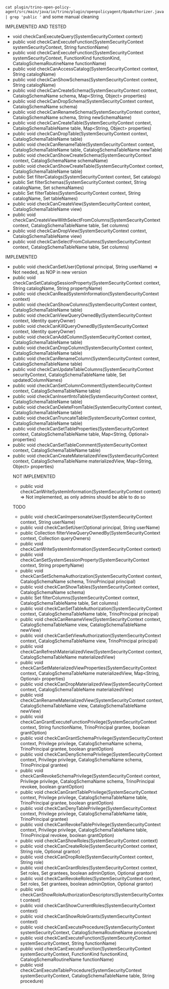 `cat plugin/trino-open-policy-agent/src/main/java/io/trino/plugin/openpolicyagent/OpaAuthorizer.java | grep 'public '` and some manual cleaning

IMPLEMENTED AND TESTED

* void checkCanExecuteQuery(SystemSecurityContext context)
* public void checkCanExecuteFunction(SystemSecurityContext systemSecurityContext, String functionName)
* public void checkCanExecuteFunction(SystemSecurityContext systemSecurityContext, FunctionKind functionKind, CatalogSchemaRoutineName functionName)
* public void checkCanAccessCatalog(SystemSecurityContext context, String catalogName)
* public void checkCanShowSchemas(SystemSecurityContext context, String catalogName)
* public void checkCanCreateSchema(SystemSecurityContext context, CatalogSchemaName schema, Map<String, Object> properties)
* public void checkCanDropSchema(SystemSecurityContext context, CatalogSchemaName schema)
* public void checkCanRenameSchema(SystemSecurityContext context, CatalogSchemaName schema, String newSchemaName)
* public void checkCanCreateTable(SystemSecurityContext context, CatalogSchemaTableName table, Map<String, Object> properties)
* public void checkCanDropTable(SystemSecurityContext context, CatalogSchemaTableName table)
* public void checkCanRenameTable(SystemSecurityContext context, CatalogSchemaTableName table, CatalogSchemaTableName newTable)
* public void checkCanShowCreateSchema(SystemSecurityContext context, CatalogSchemaName schemaName)
* public void checkCanShowCreateTable(SystemSecurityContext context, CatalogSchemaTableName table)
* public Set<String> filterCatalogs(SystemSecurityContext context, Set<String> catalogs)
* public Set<String> filterSchemas(SystemSecurityContext context, String catalogName, Set<String> schemaNames)
* public Set<SchemaTableName> filterTables(SystemSecurityContext context, String catalogName, Set<SchemaTableName> tableNames)
* public void checkCanCreateView(SystemSecurityContext context, CatalogSchemaTableName view)
* public void checkCanCreateViewWithSelectFromColumns(SystemSecurityContext context, CatalogSchemaTableName table, Set<String> columns)
* public void checkCanDropView(SystemSecurityContext context, CatalogSchemaTableName view)
* public void checkCanSelectFromColumns(SystemSecurityContext context, CatalogSchemaTableName table, Set<String> columns)

IMPLEMENTED

* public void checkCanSetUser(Optional<Principal> principal, String userName) => Not needed, as NOP in new version
* public void checkCanSetCatalogSessionProperty(SystemSecurityContext context, String catalogName, String propertyName)
* public void checkCanReadSystemInformation(SystemSecurityContext context)
* public void checkCanShowColumns(SystemSecurityContext context, CatalogSchemaTableName table)
* public void checkCanViewQueryOwnedBy(SystemSecurityContext context, Identity queryOwner)
* public void checkCanKillQueryOwnedBy(SystemSecurityContext context, Identity queryOwner)
* public void checkCanAddColumn(SystemSecurityContext context, CatalogSchemaTableName table)
* public void checkCanDropColumn(SystemSecurityContext context, CatalogSchemaTableName table)
* public void checkCanRenameColumn(SystemSecurityContext context, CatalogSchemaTableName table)
* public void checkCanUpdateTableColumns(SystemSecurityContext securityContext, CatalogSchemaTableName table, Set<String> updatedColumnNames)
* public void checkCanSetColumnComment(SystemSecurityContext context, CatalogSchemaTableName table)
* public void checkCanInsertIntoTable(SystemSecurityContext context, CatalogSchemaTableName table)
* public void checkCanDeleteFromTable(SystemSecurityContext context, CatalogSchemaTableName table)
* public void checkCanTruncateTable(SystemSecurityContext context, CatalogSchemaTableName table)
* public void checkCanSetTableProperties(SystemSecurityContext context, CatalogSchemaTableName table, Map<String, Optional<Object>> properties)
* public void checkCanSetTableComment(SystemSecurityContext context, CatalogSchemaTableName table)
* public void checkCanCreateMaterializedView(SystemSecurityContext context, CatalogSchemaTableName materializedView, Map<String, Object> properties)

NOT IMPLEMENTED

* public void checkCanWriteSystemInformation(SystemSecurityContext context) => Not implemented, as only admins should be able to do so

TODO
* public void checkCanImpersonateUser(SystemSecurityContext context, String userName)
* public void checkCanSetUser(Optional<Principal> principal, String userName)
* public Collection<Identity> filterViewQueryOwnedBy(SystemSecurityContext context, Collection<Identity> queryOwners)
* public void checkCanWriteSystemInformation(SystemSecurityContext context)
* public void checkCanSetSystemSessionProperty(SystemSecurityContext context, String propertyName)
* public void checkCanSetSchemaAuthorization(SystemSecurityContext context, CatalogSchemaName schema, TrinoPrincipal principal)
* public void checkCanShowTables(SystemSecurityContext context, CatalogSchemaName schema)
* public Set<String> filterColumns(SystemSecurityContext context, CatalogSchemaTableName table, Set<String> columns)
* public void checkCanSetTableAuthorization(SystemSecurityContext context, CatalogSchemaTableName table, TrinoPrincipal principal)
* public void checkCanRenameView(SystemSecurityContext context, CatalogSchemaTableName view, CatalogSchemaTableName newView)
* public void checkCanSetViewAuthorization(SystemSecurityContext context, CatalogSchemaTableName view, TrinoPrincipal principal)
* public void checkCanRefreshMaterializedView(SystemSecurityContext context, CatalogSchemaTableName materializedView)
* public void checkCanSetMaterializedViewProperties(SystemSecurityContext context, CatalogSchemaTableName materializedView, Map<String, Optional<Object>> properties)
* public void checkCanDropMaterializedView(SystemSecurityContext context, CatalogSchemaTableName materializedView)
* public void checkCanRenameMaterializedView(SystemSecurityContext context, CatalogSchemaTableName view, CatalogSchemaTableName newView)
* public void checkCanGrantExecuteFunctionPrivilege(SystemSecurityContext context, String functionName, TrinoPrincipal grantee, boolean grantOption)
* public void checkCanGrantSchemaPrivilege(SystemSecurityContext context, Privilege privilege, CatalogSchemaName schema, TrinoPrincipal grantee, boolean grantOption)
* public void checkCanDenySchemaPrivilege(SystemSecurityContext context, Privilege privilege, CatalogSchemaName schema, TrinoPrincipal grantee)
* public void checkCanRevokeSchemaPrivilege(SystemSecurityContext context, Privilege privilege, CatalogSchemaName schema, TrinoPrincipal revokee, boolean grantOption)
* public void checkCanGrantTablePrivilege(SystemSecurityContext context, Privilege privilege, CatalogSchemaTableName table, TrinoPrincipal grantee, boolean grantOption)
* public void checkCanDenyTablePrivilege(SystemSecurityContext context, Privilege privilege, CatalogSchemaTableName table, TrinoPrincipal grantee)
* public void checkCanRevokeTablePrivilege(SystemSecurityContext context, Privilege privilege, CatalogSchemaTableName table, TrinoPrincipal revokee, boolean grantOption)
* public void checkCanShowRoles(SystemSecurityContext context)
* public void checkCanCreateRole(SystemSecurityContext context, String role, Optional<TrinoPrincipal> grantor)
* public void checkCanDropRole(SystemSecurityContext context, String role)
* public void checkCanGrantRoles(SystemSecurityContext context, Set<String> roles, Set<TrinoPrincipal> grantees, boolean adminOption, Optional<TrinoPrincipal> grantor)
* public void checkCanRevokeRoles(SystemSecurityContext context, Set<String> roles, Set<TrinoPrincipal> grantees, boolean adminOption, Optional<TrinoPrincipal> grantor)
* public void checkCanShowRoleAuthorizationDescriptors(SystemSecurityContext context)
* public void checkCanShowCurrentRoles(SystemSecurityContext context)
* public void checkCanShowRoleGrants(SystemSecurityContext context)
* public void checkCanExecuteProcedure(SystemSecurityContext systemSecurityContext, CatalogSchemaRoutineName procedure)
* public void checkCanExecuteFunction(SystemSecurityContext systemSecurityContext, String functionName)
* public void checkCanExecuteFunction(SystemSecurityContext systemSecurityContext, FunctionKind functionKind, CatalogSchemaRoutineName functionName)
* public void checkCanExecuteTableProcedure(SystemSecurityContext systemSecurityContext, CatalogSchemaTableName table, String procedure)
